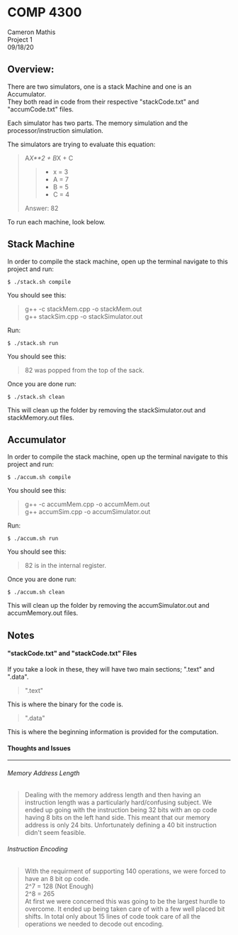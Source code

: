 COMP 4300
=====================
Cameron Mathis <br/>
Project 1 <br/>
09/18/20

Overview: 
-------------

There are two simulators, one is a stack Machine and one is an Accumulator. <br/>
They both read in code from their respective "stackCode.txt" and "accumCode.txt" files.

Each simulator has two parts. The memory simulation and the processor/instruction simulation.

The simulators are trying to evaluate this equation: 

>A*X**2 + B*X + C
>> - x = 3
>> - A = 7
>> - B = 5
>> - C = 4
>
> Answer: 82

To run each machine, look below.



Stack Machine
-------------

In order to compile the stack machine, open up the terminal navigate to this project and run:
	
	$ ./stack.sh compile

You should see this:

>g++ -c stackMem.cpp -o stackMem.out <br/>
>g++ stackSim.cpp -o stackSimulator.out

Run: 

	$ ./stack.sh run

You should see this:

>82 was popped from the top of the sack. <br/>

Once you are done run:
	
	$ ./stack.sh clean

This will clean up the folder by removing the stackSimulator.out and stackMemory.out files.


Accumulator
-------------

In order to compile the stack machine, open up the terminal navigate to this project and run:
	
	$ ./accum.sh compile

You should see this:

>g++ -c accumMem.cpp -o accumMem.out <br/>
>g++ accumSim.cpp -o accumSimulator.out

Run:

	$ ./accum.sh run

You should see this:

>82 is in the internal register. <br/>

Once you are done run:

	$ ./accum.sh clean

This will clean up the folder by removing the accumSimulator.out and accumMemory.out files.

Notes
-------------

#### "stackCode.txt" and "stackCode.txt" Files ####

If you take a look in these, they will have two main sections; ".text" and ".data".

>".text"

This is where the binary for the code is.

>".data"

This is where the beginning information is provided for the computation.


#### Thoughts and Issues ####
************************************

###### Memory Address Length ######

> Dealing with the memory address length and then having an instruction length was a particularly hard/confusing subject. We ended up going with the instruction being 32 bits with an op code having 8 bits on the left hand side. This meant that our memory address is only 24 bits. Unfortunately defining a 40 bit instruction didn't seem feasible.


###### Instruction Encoding ######

> With the requirment of supporting 140 operations, we were forced to have an 8 bit op code. <br/>
> 2^7 = 128 (Not Enough)<br/>
> 2^8 = 265 <br/>
> At first we were concerned this was going to be the largest hurdle to overcome. It ended up being taken care of with a few well placed bit shifts. In total only about 15 lines of code took care of all the operations we needed to decode out encoding. 
